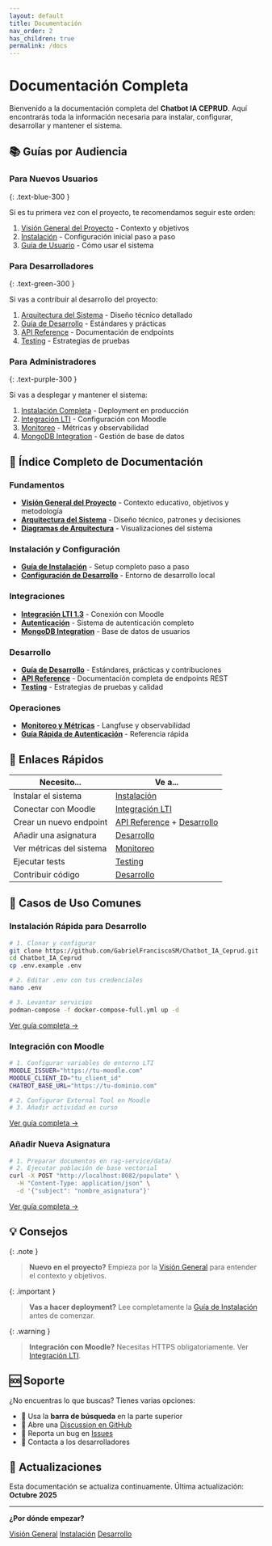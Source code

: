 ```yaml
---
layout: default
title: Documentación
nav_order: 2
has_children: true
permalink: /docs
---
```


# Documentación Completa

Bienvenido a la documentación completa del **Chatbot IA CEPRUD**. Aquí encontrarás toda la información necesaria para instalar, configurar, desarrollar y mantener el sistema.

## 📚 Guías por Audiencia

### Para Nuevos Usuarios
{: .text-blue-300 }

Si es tu primera vez con el proyecto, te recomendamos seguir este orden:

1. [Visión General del Proyecto](project-overview) - Contexto y objetivos
2. [Instalación](installation) - Configuración inicial paso a paso
3. [Guía de Usuario](../user-guide) - Cómo usar el sistema

### Para Desarrolladores
{: .text-green-300 }

Si vas a contribuir al desarrollo del proyecto:

1. [Arquitectura del Sistema](architecture) - Diseño técnico detallado
2. [Guía de Desarrollo](development) - Estándares y prácticas
3. [API Reference](api) - Documentación de endpoints
4. [Testing](testing) - Estrategias de pruebas

### Para Administradores
{: .text-purple-300 }

Si vas a desplegar y mantener el sistema:

1. [Instalación Completa](installation) - Deployment en producción
2. [Integración LTI](lti-integration) - Configuración con Moodle
3. [Monitoreo](monitoring) - Métricas y observabilidad
4. [MongoDB Integration](mongodb-integration) - Gestión de base de datos

## 📖 Índice Completo de Documentación

### Fundamentos
- [**Visión General del Proyecto**](project-overview) - Contexto educativo, objetivos y metodología
- [**Arquitectura del Sistema**](architecture) - Diseño técnico, patrones y decisiones
- [**Diagramas de Arquitectura**](architecture-diagrams) - Visualizaciones del sistema

### Instalación y Configuración
- [**Guía de Instalación**](installation) - Setup completo paso a paso
- [**Configuración de Desarrollo**](development) - Entorno de desarrollo local

### Integraciones
- [**Integración LTI 1.3**](lti-integration) - Conexión con Moodle
- [**Autenticación**](authentication-implementation) - Sistema de autenticación completo
- [**MongoDB Integration**](mongodb-integration) - Base de datos de usuarios

### Desarrollo
- [**Guía de Desarrollo**](development) - Estándares, prácticas y contribuciones
- [**API Reference**](api) - Documentación completa de endpoints REST
- [**Testing**](testing) - Estrategias de pruebas y calidad

### Operaciones
- [**Monitoreo y Métricas**](monitoring) - Langfuse y observabilidad
- [**Guía Rápida de Autenticación**](auth-quick-reference) - Referencia rápida

## 🔗 Enlaces Rápidos

| Necesito... | Ve a... |
|-------------|---------|
| Instalar el sistema | [Instalación](installation) |
| Conectar con Moodle | [Integración LTI](lti-integration) |
| Crear un nuevo endpoint | [API Reference](api) + [Desarrollo](development) |
| Añadir una asignatura | [Desarrollo](development#añadir-asignatura) |
| Ver métricas del sistema | [Monitoreo](monitoring) |
| Ejecutar tests | [Testing](testing) |
| Contribuir código | [Desarrollo](development#contribuir) |

## 🎯 Casos de Uso Comunes

### Instalación Rápida para Desarrollo

```bash
# 1. Clonar y configurar
git clone https://github.com/GabrielFranciscoSM/Chatbot_IA_Ceprud.git
cd Chatbot_IA_Ceprud
cp .env.example .env

# 2. Editar .env con tus credenciales
nano .env

# 3. Levantar servicios
podman-compose -f docker-compose-full.yml up -d
```

[Ver guía completa →](installation)

### Integración con Moodle

```bash
# 1. Configurar variables de entorno LTI
MOODLE_ISSUER="https://tu-moodle.com"
MOODLE_CLIENT_ID="tu_client_id"
CHATBOT_BASE_URL="https://tu-dominio.com"

# 2. Configurar External Tool en Moodle
# 3. Añadir actividad en curso
```

[Ver guía completa →](lti-integration)

### Añadir Nueva Asignatura

```bash
# 1. Preparar documentos en rag-service/data/
# 2. Ejecutar población de base vectorial
curl -X POST "http://localhost:8082/populate" \
  -H "Content-Type: application/json" \
  -d '{"subject": "nombre_asignatura"}'
```

[Ver guía completa →](development#añadir-asignatura)

## 💡 Consejos

{: .note }
> **Nuevo en el proyecto?** Empieza por la [Visión General](project-overview) para entender el contexto y objetivos.

{: .important }
> **Vas a hacer deployment?** Lee completamente la [Guía de Instalación](installation) antes de comenzar.

{: .warning }
> **Integración con Moodle?** Necesitas HTTPS obligatoriamente. Ver [Integración LTI](lti-integration#https-para-produccion).

## 🆘 Soporte

¿No encuentras lo que buscas? Tienes varias opciones:

- 📖 Usa la **barra de búsqueda** en la parte superior
- 💬 Abre una [Discussion en GitHub](https://github.com/GabrielFranciscoSM/Chatbot_IA_Ceprud/discussions)
- 🐛 Reporta un bug en [Issues](https://github.com/GabrielFranciscoSM/Chatbot_IA_Ceprud/issues)
- 📧 Contacta a los desarrolladores

## 🔄 Actualizaciones

Esta documentación se actualiza continuamente. Última actualización: **Octubre 2025**

---

<div class="text-center mt-8">
  <p class="fs-5">
    <strong>¿Por dónde empezar?</strong>
  </p>
  <a href="project-overview" class="btn btn-outline">Visión General</a>
  <a href="installation" class="btn btn-primary">Instalación</a>
  <a href="development" class="btn btn-outline">Desarrollo</a>
</div>
